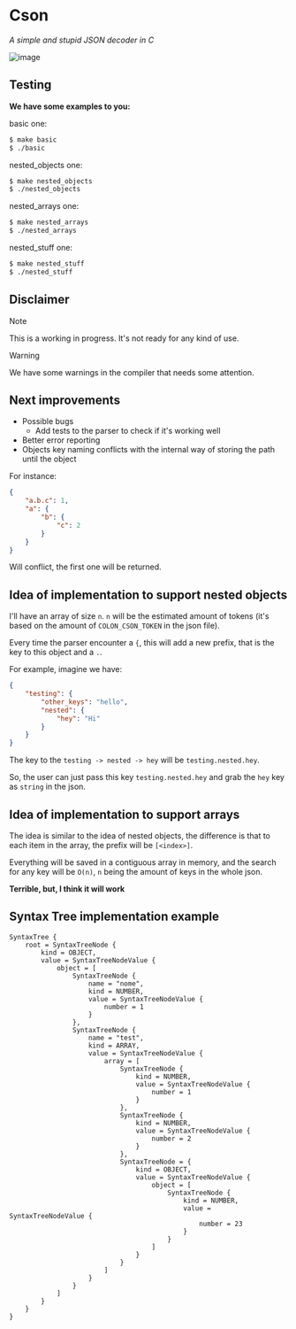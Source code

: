 # Cson

_A simple and stupid JSON decoder in C_

![image](https://github.com/user-attachments/assets/b01b8aff-bc7b-4d1d-afe1-a3c922db81ca)


## Testing

**We have some examples to you:**

basic one:

```bash
$ make basic
$ ./basic
```

nested_objects one:

```bash
$ make nested_objects
$ ./nested_objects
```

nested_arrays one:

```bash
$ make nested_arrays
$ ./nested_arrays
```

nested_stuff one:

```bash
$ make nested_stuff
$ ./nested_stuff
```

## Disclaimer

> [!NOTE]
> This is a working in progress. It's not ready for any kind of use.

> [!WARNING]
> We have some warnings in the compiler that needs some attention.

## Next improvements

- Possible bugs
    - Add tests to the parser to check if it's working well
- Better error reporting
- Objects key naming conflicts with the internal way of storing the path until the object

For instance:

```json
{
    "a.b.c": 1,
    "a": {
        "b": {
            "c": 2
        }
    }
}
```

Will conflict, the first one will be returned.

## Idea of implementation to support nested objects

I'll have an array of size `n`.
`n` will be the estimated amount of tokens (it's based on the amount of `COLON_CSON_TOKEN` in the json file).

Every time the parser encounter a `{`, this will add a new prefix, that is the key to this object and a `.`.

For example, imagine we have:

```json
{
    "testing": {
        "other_keys": "hello",
        "nested": {
            "hey": "Hi"
        }
    }
}
```

The key to the `testing -> nested -> hey` will be `testing.nested.hey`.

So, the user can just pass this key `testing.nested.hey` and grab the `hey` key as `string` in the json.

## Idea of implementation to support arrays

The idea is similar to the idea of nested objects, the difference is that to each item in the array, the prefix will be `[<index>]`.

Everything will be saved in a contiguous array in memory, and the search for any key will be `O(n)`, `n` being the amount of keys in the whole json.

**Terrible, but, I think it will work**

## Syntax Tree implementation example

```console
SyntaxTree {
    root = SyntaxTreeNode {
        kind = OBJECT,
        value = SyntaxTreeNodeValue {
            object = [
                SyntaxTreeNode {
                    name = "nome",
                    kind = NUMBER,
                    value = SyntaxTreeNodeValue {
                        number = 1
                    }
                },
                SyntaxTreeNode {
                    name = "test",
                    kind = ARRAY,
                    value = SyntaxTreeNodeValue {
                        array = [
                            SyntaxTreeNode {
                                kind = NUMBER,
                                value = SyntaxTreeNodeValue {
                                    number = 1
                                }
                            },
                            SyntaxTreeNode {
                                kind = NUMBER,
                                value = SyntaxTreeNodeValue {
                                    number = 2
                                }
                            },
                            SyntaxTreeNode = {
                                kind = OBJECT,
                                value = SyntaxTreeNodeValue {
                                    object = [
                                        SyntaxTreeNode {
                                            kind = NUMBER,
                                            value = SyntaxTreeNodeValue {
                                                number = 23
                                            }
                                        }
                                    ]
                                }
                            }
                        ]
                    }
                }
            ]
        }
    }
}
```
